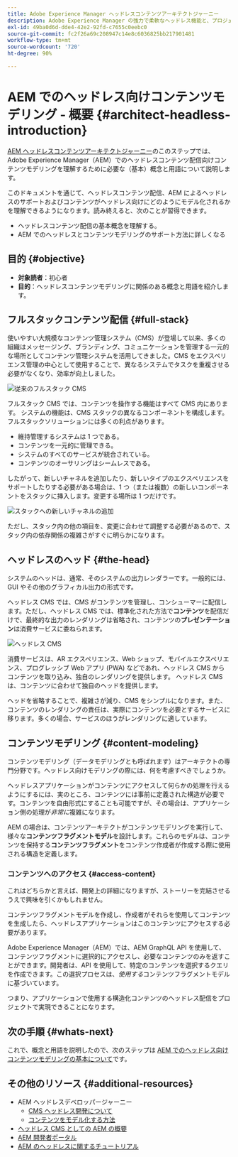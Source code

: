 ```yaml
---
title: Adobe Experience Manager ヘッドレスコンテンツアーキテクトジャーニー
description: Adobe Experience Manager の強力で柔軟なヘッドレス機能と、プロジェクトのコンテンツをモデル化する方法を紹介します。
exl-id: 49ba0d6d-dde4-42e2-92fd-c7655c0eebc0
source-git-commit: fc2f26a69c208947c14e8c6036825bb217901481
workflow-type: tm+mt
source-wordcount: '720'
ht-degree: 90%

---
```


# AEM でのヘッドレス向けコンテンツモデリング - 概要 {#architect-headless-introduction}

[AEM ヘッドレスコンテンツアーキテクトジャーニー](overview.md)のこのステップでは、Adobe Experience Manager（AEM）でのヘッドレスコンテンツ配信向けコンテンツモデリングを理解するために必要な（基本）概念と用語について説明します。

このドキュメントを通じて、ヘッドレスコンテンツ配信、AEM によるヘッドレスのサポートおよびコンテンツがヘッドレス向けにどのようにモデル化されるかを理解できるようになります。読み終えると、次のことが習得できます。

* ヘッドレスコンテンツ配信の基本概念を理解する。
* AEM でのヘッドレスとコンテンツモデリングのサポート方法に詳しくなる

## 目的 {#objective}

* **対象読者**：初心者
* **目的**：ヘッドレスコンテンツモデリングに関係のある概念と用語を紹介します。

## フルスタックコンテンツ配信 {#full-stack}

使いやすい大規模なコンテンツ管理システム（CMS）が登場して以来、多くの組織はメッセージング、ブランディング、コミュニケーションを管理する一元的な場所としてコンテンツ管理システムを活用してきました。CMS をエクスペリエンス管理の中心として使用することで、異なるシステムでタスクを重複させる必要がなくなり、効率が向上しました。

![従来のフルスタック CMS](/help/journey-headless/developer/assets/full-stack.png)

フルスタック CMS では、コンテンツを操作する機能はすべて CMS 内にあります。 システムの機能は、CMS スタックの異なるコンポーネントを構成します。フルスタックソリューションには多くの利点があります。

* 維持管理するシステムは 1 つである。
* コンテンツを一元的に管理できる。
* システムのすべてのサービスが統合されている。
* コンテンツのオーサリングはシームレスである。

したがって、新しいチャネルを追加したり、新しいタイプのエクスペリエンスをサポートしたりする必要がある場合は、1 つ（または複数）の新しいコンポーネントをスタックに挿入します。変更する場所は 1 つだけです。

![スタックへの新しいチャネルの追加](/help/journey-headless/developer/assets/adding-channel.png)

ただし、スタック内の他の項目を、変更に合わせて調整する必要があるので、スタック内の依存関係の複雑さがすぐに明らかになります。

## ヘッドレスのヘッド {#the-head}

システムのヘッドは、通常、そのシステムの出力レンダラーです。一般的には、GUI やその他のグラフィカル出力の形式です。

ヘッドレス CMS では、CMS がコンテンツを管理し、コンシューマーに配信します。ただし、ヘッドレス CMS では、標準化された方法で&#x200B;**コンテンツ**&#x200B;を配信だけで、最終的な出力のレンダリングは省略され、コンテンツの&#x200B;**プレゼンテーション**&#x200B;は消費サービスに委ねられます。

![ヘッドレス CMS](/help/journey-headless/developer/assets/headless-cms.png)

消費サービスは、AR エクスペリエンス、Web ショップ、モバイルエクスペリエンス、プログレッシブ Web アプリ (PWA) などであれ、ヘッドレス CMS からコンテンツを取り込み、独自のレンダリングを提供します。 ヘッドレス CMS は、コンテンツに合わせて独自のヘッドを提供します。

ヘッドを省略することで、複雑さが減り、CMS をシンプルになります。また、コンテンツのレンダリングの責任は、実際にコンテンツを必要とするサービスに移ります。多くの場合、サービスのほうがレンダリングに適しています。

## コンテンツモデリング {#content-modeling}

コンテンツモデリング（データモデリングとも呼ばれます）はアーキテクトの専門分野です。ヘッドレス向けモデリングの際には、何を考慮すべきでしょうか。

ヘッドレスアプリケーションがコンテンツにアクセスして何らかの処理を行えるようにするには、実のところ、コンテンツには事前に定義された構造が必要です。コンテンツを自由形式にすることも可能ですが、その場合は、アプリケーション側の処理が&#x200B;*非常に*&#x200B;複雑になります。

AEM の場合は、コンテンツアーキテクトがコンテンツモデリングを実行して、様々な&#x200B;**コンテンツフラグメントモデル**&#x200B;を設計します。これらのモデルは、コンテンツを保持する&#x200B;**コンテンツフラグメント**&#x200B;をコンテンツ作成者が作成する際に使用される構造を定義します。

### コンテンツへのアクセス {#access-content}

これはどちらかと言えば、開発上の詳細になりますが、ストーリーを完結させるうえで興味を引くかもしれません。

コンテンツフラグメントモデルを作成し、作成者がそれらを使用してコンテンツを生成したら、ヘッドレスアプリケーションはこのコンテンツにアクセスする必要があります。

Adobe Experience Manager（AEM）では、AEM GraphQL API を使用して、コンテンツフラグメントに選択的にアクセスし、必要なコンテンツのみを返すことができます。開発者は、API を使用して、特定のコンテンツを選択するクエリを作成できます。この選択プロセスは、*使用する*&#x200B;コンテンツフラグメントモデルに基づいています。

つまり、アプリケーションで使用する構造化コンテンツのヘッドレス配信をプロジェクトで実現できることになります。

## 次の手順 {#whats-next}

これで、概念と用語を説明したので、次のステップは [AEM でのヘッドレス向けコンテンツモデリングの基本について](basics.md)です。

## その他のリソース {#additional-resources}

* AEM ヘッドレスデベロッパージャーニー
   * [CMS ヘッドレス開発について](/help/journey-headless/developer/learn-about.md)
   * [コンテンツをモデル化する方法](/help/journey-headless/developer/model-your-content.md)
* [ヘッドレス CMS としての AEM の概要](/help/sites-developing/headless/introduction.md)
* [AEM 開発者ポータル](https://experienceleague.adobe.com/landing/experience-manager/headless/developer.html?lang=ja)
* [AEM のヘッドレスに関するチュートリアル](https://experienceleague.adobe.com/docs/experience-manager-learn/getting-started-with-aem-headless/overview.html?lang=ja)
